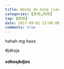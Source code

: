 ```yaml
---
title: Wendy de kong jian
categories: [其他,网络]
tag: [网络]
date: 2017-09-01 13:00:00
comments: true
---
```


hahah mg
haos 

#jdksja

##### sdkasjkdjas